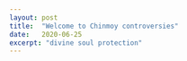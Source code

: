 ```yaml
---
layout: post
title:  "Welcome to Chinmoy controversies"
date:   2020-06-25
excerpt: "divine soul protection"
---
```

